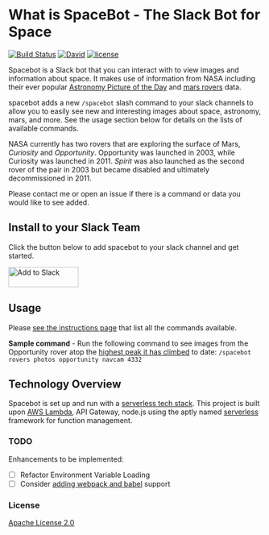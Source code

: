# What is SpaceBot - The Slack Bot for Space

[![Build Status](https://travis-ci.org/mikelax/spacebot.svg?branch=master)](https://travis-ci.org/mikelax/spacebot)
[![David](https://img.shields.io/david/mikelax/spacebot.svg?maxAge=2592000)](https://david-dm.org/mikelax/spacebot)
[![license](https://img.shields.io/badge/license-Apache--2-blue.svg?maxAge=2592000)](http://www.apache.org/licenses/LICENSE-2.0)

Spacebot is a Slack bot that you can interact with to view images and information about space.
It makes use of information from NASA including their ever popular [Astronomy Picture of the Day](http://apod.nasa.gov/apod/astropix.html) and [mars rovers](http://mars.nasa.gov/) data.

spacebot adds a new `/spacebot` slash command to your slack channels to allow you to easily see new and interesting images about space, astronomy, mars, and more. See the usage section below for details on the lists of available commands.

NASA currently has two rovers that are exploring the surface of Mars, _Curiosity_ and _Opportunity_. Opportunity was launched in 2003, while Curiosity was launched in 2011. _Spirit_ was also launched as the second rover of the pair in 2003 but became disabled and ultimately decommissioned in 2011.

Please contact me or open an issue if there is a command or data you would like to see added.

## Install to your Slack Team

Click the button below to add spacebot to your slack channel and get started.

<a href="https://slack.com/oauth/authorize?scope=commands&client_id=8804364867.74269805537"><img alt="Add to Slack" height="40" width="139" src="https://platform.slack-edge.com/img/add_to_slack.png" srcset="https://platform.slack-edge.com/img/add_to_slack.png 1x, https://platform.slack-edge.com/img/add_to_slack@2x.png 2x" /></a>

## Usage

Please [see the instructions page](https://slashspacebot.com/) that list all the commands available.

**Sample command** - Run the following command to see images from the Opportunity rover atop the [highest peak it has climbed](https://mars.nasa.gov/resources/7789/opportunitys-devilish-view-from-on-high/) to date:  `/spacebot rovers photos opportunity navcam 4332`

## Technology Overview

Spacebot is set up and run with a [serverless tech stack](https://stackshare.io/serverless).
This project is built upon [AWS Lambda](https://aws.amazon.com/lambda/), API Gateway, node.js using the aptly named [serverless](https://github.com/serverless/serverless) framework for function management.

### TODO

Enhancements to be implemented:

- [ ] Refactor Environment Variable Loading
- [ ] Consider [adding webpack and babel](https://serverless.com/framework/docs/providers/aws/guide/variables/#reference-variables-using-the-ssm-parameter-store) support

### License

[Apache License 2.0](LICENSE)
